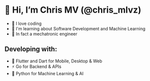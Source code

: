 # 👋 Hi, I’m Chris MV (@chris_mlvz)
- 💜 I love coding
- 🌱 I'm learning about Software Development and Machine Learning
- 🦾 In fact a mechatronic engineer
## Developing with:
- 🎯 Flutter and Dart for Mobile, Desktop & Web
- ⚡ Go for Backend & APIs
- 🤖 Python for Machine Learning & AI
<!---
chris-mlvz/chris-mlvz is a ✨ special ✨ repository because its `README.md` (this file) appears on your GitHub profile.
You can click the Preview link to take a look at your changes.
--->
